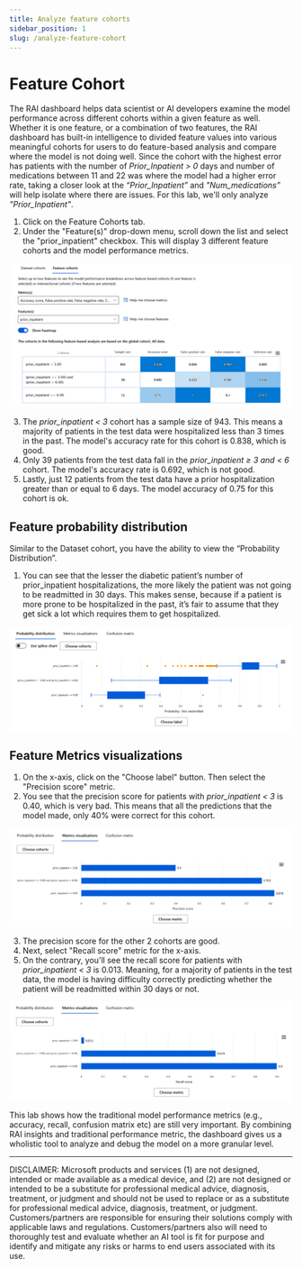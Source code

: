 ```yaml
---
title: Analyze feature cohorts
sidebar_position: 1
slug: /analyze-feature-cohort
---
```


# Feature Cohort

The RAI dashboard helps data scientist or AI developers examine the model performance across different cohorts within a given feature as well. Whether it is one feature, or a combination of two features, the RAI dashboard has built-in intelligence to divided feature values into various meaningful cohorts for users to do feature-based analysis and compare where the model is not doing well.  Since the cohort with the highest error has patients with the number of *Prior_Inpatient > 0* days and number of medications between 11 and 22 was where the model had a higher error rate, taking a closer look at the *“Prior_Inpatient”* and *"Num_medications”* will help isolate where there are issues.  For this lab, we'll only analyze *"Prior_Inpatient"*.  

1. Click on the Feature Cohorts tab.
2. Under the "Feature(s)" drop-down menu, scroll down the list and select the "prior_inpatient" checkbox. This will display 3 different feature cohorts and the model performance metrics.

![feature cohort metrics](/img/tutorial/5-feature-cohort-metrics.png "Feature cohort metrics")

3. The *prior_inpatient < 3* cohort has a sample size of 943. This means a majority of patients in the test data were hospitalized less than 3 times in the past. The model's accuracy rate for this cohort is 0.838, which is good. 
4. Only 39 patients from the test data fall in the *prior_inpatient ≥ 3 and < 6* cohort. The model's accuracy rate is 0.692, which is not good. 
5. Lastly, just 12 patients from the test data have a prior hospitalization greater than or equal to 6 days. The model accuracy of 0.75 for this cohort is ok.

## Feature probability distribution

Similar to the Dataset cohort, you have the ability to view the “Probability Distribution”. 

1. You can see that the lesser the diabetic patient’s number of prior_inpatient hospitalizations, the more likely the patient was not going to be readmitted in 30 days. This makes sense, because if a patient is more prone to be hospitalized in the past, it’s fair to assume that they get sick a lot which requires them to get hospitalized.

![feature cohort probability distribution](/img/tutorial/5-prob-distri-not-readmit.png "Feature cohort probability distribution")

## Feature Metrics visualizations

1. On the x-axis, click on the "Choose label" button.  Then select the "Precision score" metric.
2. You see that the precision score for patients with *prior_inpatient < 3* is 0.40, which is very bad. This means that all the predictions that the model made, only 40% were correct for this cohort. 

![feature cohort precision](/img/tutorial/5-feature-cohort-precision.png "Feature cohort precision score")


3. The precision score for the other 2 cohorts are good.
4. Next, select "Recall score" metric for the x-axis.
5. On the contrary, you'll see the recall score for patients with *prior_inpatient < 3* is 0.013. Meaning, for a majority of patients in the test data, the model is having difficulty correctly predicting whether the patient will be readmitted within 30 days or not.

![feature cohort recall](/img/tutorial/5-feature-cohort-recall.png "Feature cohort recall score")

This lab shows how the traditional model performance metrics (e.g., accuracy, recall, confusion matrix etc) are still very important. By combining RAI insights and traditional performance metric, the dashboard gives us a wholistic tool to analyze and debug the model on a more granular level.

---

DISCLAIMER:  Microsoft products and services (1) are not designed, intended or made available as a medical device, and (2) are not designed or intended to be a substitute for professional medical advice, diagnosis, treatment, or judgment and should not be used to replace or as a substitute for professional medical advice, diagnosis, treatment, or judgment. Customers/partners are responsible for ensuring their solutions comply with applicable laws and regulations. Customers/partners also will need to thoroughly test and evaluate whether an AI tool is fit for purpose and identify and mitigate any risks or harms to end users associated with its use. 
